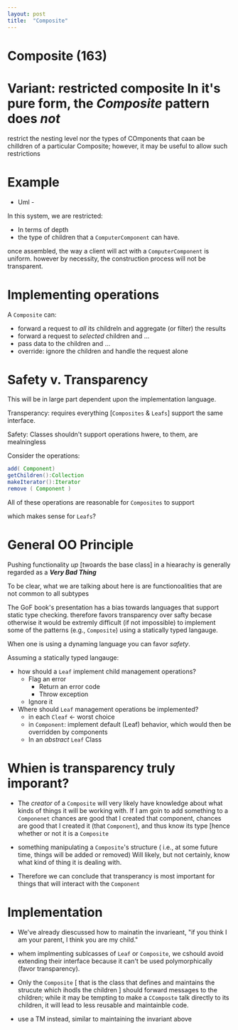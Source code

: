 ```yaml
---
layout: post
title:  "Composite"
---
```


# Composite (163)

# Variant: restricted composite In it's pure form, the *Composite* pattern does _not_
restrict the nesting level nor the types of COmponents that caan be chilldren of a
particular Composite; however, it may be useful to allow such restrictions

# Example

- Uml -

In this system, we are restricted:
* In terms of depth
* the type of children that a `ComputerComponent` can have.

once assembled, the way a client will act with a `ComputerComponent` is uniform. however
by necessity, the construction process will not be transparent.

# Implementing operations
A `Composite` can:
* forward a request to _all_ its childreln and aggregate (or filter) the results
* forward a request to _selected_ children and ...
* pass data to the children and ...
* override:  ignore the children and handle the request alone

# Safety v. Transparency
This will be in large part dependent upon the implementation language.

Transperancy: requires everything [`Composites` & `Leafs`] support the same interface.
   
Safety: Classes shouldn't support operations hwere, to them, are mealningless


Consider the operations:   
```java 
add( Component)
getChildren():Collection
makeIterator():Iterator
remove ( Component )
```

All of these operations are reasonable for `Composites` to support
    
which makes sense for `Leafs`?

# General OO Principle
Pushing functionality _up_ [twoards the base class] in a hiearachy is generally regarded
as a ___Very Bad Thing___

To be clear, what we are talking about here is are functionoalities that are not common to
all subtypes

The GoF book's presentation has a bias towards languages that support static type
checking. therefore favors transparency over safty becase otherwise it would be extremly
difficult (if not impossible) to implement some of the patterns (e.g., `Composite`) using
a statically typed langauge. 
  
When one is using a dynaming language you can favor _safety_.
   
Assuming a statically typed langauge:    

* how should a `Leaf` implement child management operations?  
    * Flag an error  
        * Return an error code  
        * Throw exception  
    * Ignore it
* Where should `Leaf`  management operations be implemented?
    * in each `Cleaf` <- worst choice
    * in `Component`: implement default (Leaf) behavior, which would then be overridden by
      components
    * In an _abstract_ `Leaf` Class

# Whien is transparency truly imporant?

* The _creator_ of a `Composite` will very likely have knowledge about what kinds of
  things it will be working with. If I am goin to add something to a `Componenet` chances
  are good that I created that component, chances are good that I created it (that
  `Component`), and thus know its type [hence whether or not it is a `Composite`  

* something manipulating a `Composite`'s structure ( i.e., at some future time, things
  will be added or removed) Will likely, but not certainly, know what kind of thing it is
  dealing with.

* Therefore we can conclude that transperancy is most important for things that will
  interact with the `Component`

# Implementation
  
* We've already diescussed how to mainatin the invarieant, "if you think I am your parent,
  I think you are my child."

* whem implmenting sublcasses of `Leaf` or `Composite`, we cshould avoid extending their
  interface because it can't be used polymorphically (favor transparency). 
  
* Only the `Composite` [ that is the class  that defines and maintains the strucute which
  ihodls the children ] should forward messages to the children; while it may be tempting
  to make a `CComposte` talk directly to its children, it will lead to less reusable and
  maintainble code.

* use a TM instead, similar to maintaining the invariant above


